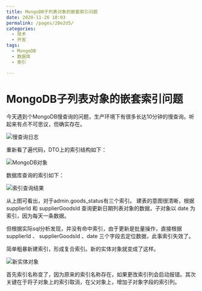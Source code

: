 ```yaml
---
title: MongoDB子列表对象的嵌套索引问题
date: 2020-11-26 18:03
permalink: /pages/28e2d5/
categories:
  - 技术
  - 开发
tags:
  - MongoDB
  - 数据库
  - 索引

---
```


# MongoDB子列表对象的嵌套索引问题

今天遇到个MongoDB慢查询的问题，生产环境下有很多长达10分钟的慢查询。听起来有点不可思议，但确实存在。

<!-- more -->

![慢查询日志](https://image.studying.icu/image_1606384180026.png-zjoin.image)

重新看了遍代码，DTO上的索引结构如下：

![MongoDB对象](https://image.studying.icu/image_1606384312067.png-zjoin.image)

数据库查询的索引如下：

![索引查询结果](https://image.studying.icu/image_1606384398903.png-zjoin.image)

从上图可看出，对于admin.goods_status有三个索引。
建表的意图很清晰，根据 supplierId 和 supplierGoodsId 查询更新日期列表对象的数据，子对象以 date 为索引，因为每天一条数据。

但根据实际sql分析发现，并没有命中索引，由于更新是批量操作，直接根据 supplierId 、 supplierGoodsId 、date 三个字段去定位数据，此事索引失效了。

简单粗暴新建索引，形成复合索引。新的实体对象就变成了这样。

![新实体对象](https://image.studying.icu/image_1606384771351.png-zjoin.image)

首先索引名称变了，因为原来的索引名称存在，如果更改索引列会启动报错。其次关键在于将子对象上的索引取消，在父对象上，增加子对象字段的索引列。


<Vssue  />